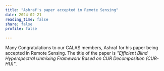 ```yaml
---
title: "Ashraf's paper accepted in Remote Sensing"
date: 2024-02-21
reading_time: false
share: false
profile: false

---
```


<!--more-->

Many Congratulations to our CALAS members, Ashraf for his paper being accepted in Remote Sensing. The title of the paper is *"Efficient Blind Hyperspectral Unmixing Framework Based on CUR Decomposition (CUR-HU)"*.